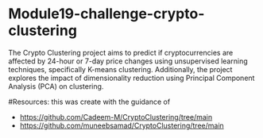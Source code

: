 # Module19-challenge-crypto-clustering

The Crypto Clustering project aims to predict if cryptocurrencies are affected by 24-hour or 7-day price changes using unsupervised learning techniques, specifically K-means clustering. Additionally, the project explores the impact of dimensionality reduction using Principal Component Analysis (PCA) on clustering.

#Resources:
this was create with the guidance of 
- https://github.com/Cadeem-M/CryptoClustering/tree/main
- https://github.com/muneebsamad/CryptoClustering/tree/main

